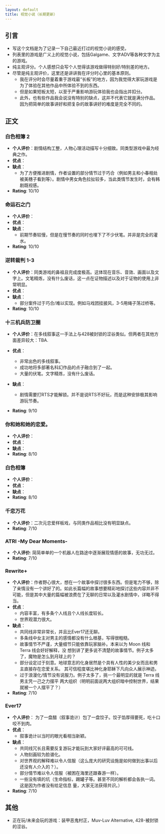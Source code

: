 ```yaml
---
layout: default
title: 视觉小说（长期更新）
---
```

## 引言
- 写这个文档是为了记录一下自己最近打过的视觉小说的感受。
- 列表里的游戏是广义上的视觉小说，包括Galgame、文字ADV等各种文字为主的游戏。
- 纯主观评分。个人感想只会写个人觉得该游戏做得特别好/特别差的地方。
- 尽管是纯主观评价，这里还是讲讲我在评分时心里的基本原则。
    - 我在评分时会尽量着重于游戏最“长板”的地方，因为我觉得大家玩游戏是为了体验在其他作品中所体验不到的东西。
    - 但是如果短板太短，以至于严重影响游玩体验我也会指出并扣分。
    - 此外，也有些作品我会说没有特别的缺点，这并不代表它就是满分作品。因为把简单的故事讲好和把复杂的故事讲好的难度是完全不同的。

## 正文
### 白色相簿 2
- **个人评价**：剧情结构工整，人物心理活动描写十分细致。同类型游戏中最为经典之作。
- **优点**：
- **缺点**：
    - 为了方便推进剧情，作者设置的部分情节过于巧合（例如男主和小春相处被美穗子看到等）。剧情中男女角色拉扯较多，当此类情节发生时，会有韩剧既视感。
- **Rating**: 10/10

### 命运石之门
- **个人评价**：
- **优点**：
- **缺点**：
    - 前期节奏较慢，但是在慢节奏的同时也埋下了不少伏笔。并非是完全的灌水。
- **Rating**: 10/10

### 逆转裁判 1-3
- **个人评价**：同类游戏的鼻祖且完成度极高。这体现在音乐、音效、画面以及文字上。文笔精炼，没有什么废话，这一点在证物描述以及对于证物的使用上非常明显。
- **优点**：
- **缺点**：
    - 部分案件过于巧合/难以实现。例如马戏团挂披风，3-5用绳子荡过桥等。
- **Rating**: 10/10

### 十三机兵防卫圈
- **个人评价**：在多线叙事这一手法上与428被封锁的涩谷类似。但两者在其他方面差异较大：TBA.
- **优点**：
    - 非常出色的多线叙事。
    - 成功地将多部著名科幻作品的点子融合到了一起。
    - 大量的伏笔。文字精炼，没有什么废话。
- **缺点**：
    - 剧情需要打RTS才能解锁。并不是说RTS不好玩，而是这种安排极其影响游玩节奏。

- **Rating**: 9/10

### 你和她和她的恋爱。
- **个人评价**：
- **优点**：
- **缺点**：
- **Rating**: 8/10

### 白色相簿
- **个人评价**：
- **优点**：
- **缺点**：
- **Rating**: 8/10

### 千恋万花
- **个人评价**：二次元恋爱样板戏，与同类作品相比没有明显缺点。
- **Rating**: 7/10

### ATRI -My Dear Moments-
- **个人评价**: 简简单单的一个机器人在路途中逐渐展现情感的故事，无功无过。
- **Rating**: 7/10

### Rewrite+
- **个人评价**：作者野心很大，想在一个故事中探讨很多东西。但是笔力不够，除了亲情没有一个讲好了的。如此长篇幅的故事想要精彩地探讨这些内容并非不可能，但是其中大量的篇幅被浪费在了无聊的日常以及灌水剧情中，详略不得当。
- **优点**：
    - 内容丰富，有多条个人线且个人线长度较长。
    - 世界观潜力很大。
- **缺点**：
    - 共同线非常非常长，并且比Ever17还无聊。
    - 多条线中女主对男主的感情都没有什么根基，写得很粗糙。
    - 故事情节不严谨，大量细节只能依靠玩家脑补。本来以为 Moon 线和 Terra 线会好好解释，没    想到讲了更多说不清楚的故事情节。例子太多了，魔物是怎么到月球上的？
    - 部分设定过于刻意。地球意志的化身居然是个具有人性的美少女而且和男主直接存在恋爱关系。   其可信程度堪比神化身耶稣下凡向众人展示神迹。
    - 过于浪漫化/情节没有说服力。例子太多了，挑一个最明显的就是 Terra 线男主凭一己之力摆平   两大组织（明明前面说两大组织暗中控制世界，结果就被一个人摆平了？）
- **Rating**: 7/10


### Ever17
- **个人评价**： 为了一盘醋（叙事诡计）包了一盘饺子。饺子馅厚得要死，吃十口咬不到肉。
- **优点**：
    - 叙事诡计以当时的眼光看相当新颖。
- **缺点**：
    - 共同线冗长且需要反复游玩才能玩到大家好评最高的可可线。
    - 人物刻画较为脸谱化。
    - 对世界观的解释难以令人信服（这么庞大的研究设施是如何做到出事以后还没有人介入的？）。
    - 部分情节难以令人信服（被困在海里还跟春游一样）。
    - 一些没有填的坑（生命指标，踢罐子等。甚至不同的解析都会各执一词。这是因为作者没有给足信息  量，大家无法获得共识。）
- **Rating**: 7/10



## 其他
- 正在玩/未来会玩的游戏：装甲恶鬼村正，Muv-Luv Alternative, 428-被封锁的涩谷。
